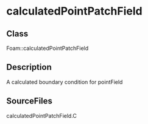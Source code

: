 # calculatedPointPatchField 
## Class
Foam::calculatedPointPatchField

## Description
A calculated boundary condition for pointField

## SourceFiles
calculatedPointPatchField.C

